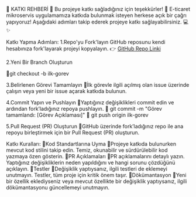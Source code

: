 🚀 KATKI REHBERİ 🚀
Bu projeye katkı sağladığınız için teşekkürler! 🙏
E-ticaret mikroservis uygulamamıza katkıda bulunmak isteyen herkese açık bir çağrı yapıyoruz! Aşağıdaki adımları takip ederek projeye katkı sağlayabilirsiniz. 💻✨

Katkı Yapma Adımları:
1.Repo'yu Fork'layın
GitHub reposunu kendi hesabınıza fork'layarak projeyi kopyalayın.
👉 [GitHub Repo Linki](https://github.com/orhanturkmenoglu/ecommerce-microservices-springboot)

2.Yeni Bir Branch Oluşturun

🔹git checkout -b ilk-gorev

3.Belirlenen Görevi Tamamlayın
🔹İlk görevle ilgili açılmış olan issue üzerinde çalışın veya yeni bir issue açarak katkıda bulunun.

4.Commit Yapın ve Pushlayın
🔹Yaptığınız değişiklikleri commit edin ve ardından fork’ladığınız repoya pushlayın.
🔹 git commit -m "Görev tamamlandı: [Görev Açıklaması]"
🔹 git push origin ilk-gorev

5.Pull Request (PR) Oluşturun
🔹GitHub üzerinde fork’ladığınız repo ile ana repoyu birleştirmek için bir Pull Request (PR) oluşturun.

Katkı Kuralları:
🔹Kod Standartlarına Uyma
🔹Projeye katkıda bulunurken mevcut kod stilini takip edin. Temiz, okunabilir ve sürdürülebilir kod yazmaya özen gösterin.
🔹PR Açıklamaları
🔹PR açıklamalarını detaylı yazın. Yaptığınız değişikliklerin neden yapıldığını ve hangi sorunu çözdüğünü açıklayın.
🔹Testler
🔹Değişiklik yaptıysanız, ilgili testleri de eklemeyi unutmayın. Testler, tüm proje için kritik önem taşır.
🔹Dökümantasyon
🔹Yeni bir özellik eklediyseniz veya mevcut özellikte bir değişiklik yaptıysanız, ilgili dökümantasyonu güncellemeyi unutmayın.
